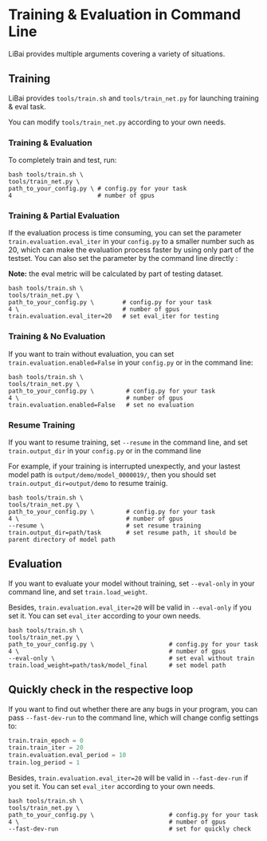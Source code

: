 # Training & Evaluation in Command Line 

LiBai provides multiple arguments covering a variety of situations.

## Training

LiBai provides `tools/train.sh` and `tools/train_net.py` for launching training & eval task.

You can modify `tools/train_net.py` according to your own needs.

### Training & Evaluation

To completely train and test, run: 

```shell
bash tools/train.sh \
tools/train_net.py \ 
path_to_your_config.py \ # config.py for your task
4                        # number of gpus
```

### Training & Partial Evaluation 

If the evaluation process is time consuming, you can set the parameter `train.evaluation.eval_iter` in your `config.py` to a smaller number such as 20, which can make the evaluation process faster by using only part of the testset. You can also set the parameter by the command line directly :

**Note:** the eval metric will be calculated by part of testing dataset.

```shell
bash tools/train.sh \
tools/train_net.py \ 
path_to_your_config.py \        # config.py for your task
4 \                             # number of gpus
train.evaluation.eval_iter=20   # set eval_iter for testing
```

### Training & No Evaluation

If you want to train without evaluation, you can set `train.evaluation.enabled=False` in your `config.py` or in the command line:

```shell
bash tools/train.sh \
tools/train_net.py \ 
path_to_your_config.py \         # config.py for your task
4 \                              # number of gpus
train.evaluation.enabled=False   # set no evaluation 
```

### Resume Training

If you want to resume training, set `--resume` in the command line, and set `train.output_dir` in your `config.py` or in the command line

For example, if your training is interrupted unexpectly, and your lastest model path is `output/demo/model_0000019/`, then you should set `train.output_dir=output/demo` to resume trainig.

```shell
bash tools/train.sh \
tools/train_net.py \ 
path_to_your_config.py \         # config.py for your task
4 \                              # number of gpus
--resume \                       # set resume training
train.output_dir=path/task       # set resume path, it should be parent directory of model path
```


## Evaluation

If you want to evaluate your model without training, set `--eval-only` in your command line, and set `train.load_weight`.

Besides, `train.evaluation.eval_iter=20` will be valid in `--eval-only` if you set it. You can set `eval_iter` according to your own needs.

```shell
bash tools/train.sh \
tools/train_net.py \ 
path_to_your_config.py \                     # config.py for your task
4 \                                          # number of gpus
--eval-only \                                # set eval without train
train.load_weight=path/task/model_final      # set model path
```

## Quickly check in the respective loop

If you want to find out whether there are any bugs in your program, you can pass `--fast-dev-run` to the command line, which will change config settings to:
```python
train.train_epoch = 0
train.train_iter = 20
train.evaluation.eval_period = 10
train.log_period = 1
```
Besides, `train.evaluation.eval_iter=20` will be valid in `--fast-dev-run` if you set it. You can set `eval_iter` according to your own needs.
```shell
bash tools/train.sh \
tools/train_net.py \ 
path_to_your_config.py \                     # config.py for your task
4 \                                          # number of gpus
--fast-dev-run                               # set for quickly check
``` 
